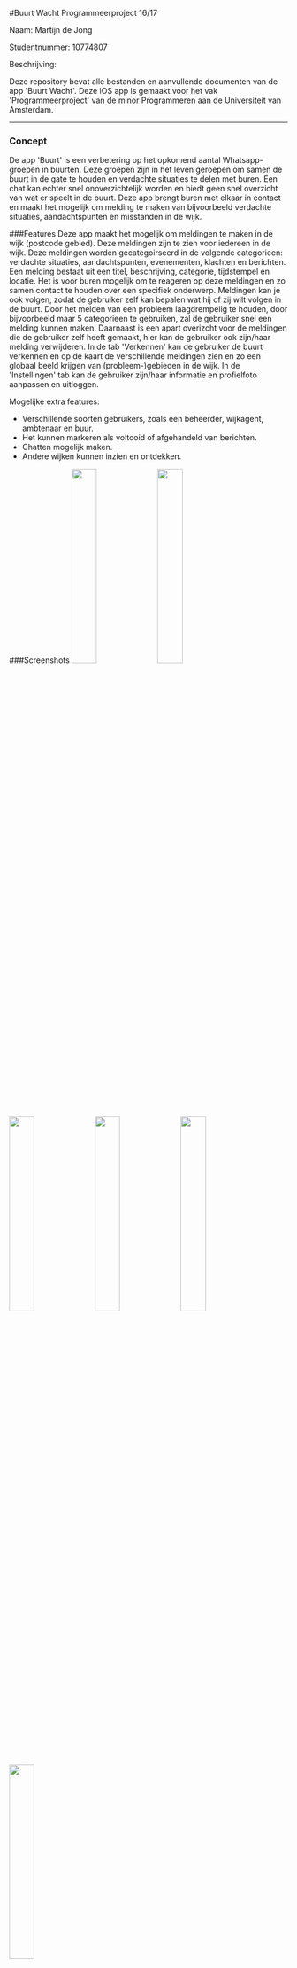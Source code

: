 #Buurt Wacht
Programmeerproject 16/17

Naam: Martijn de Jong

Studentnummer: 10774807

Beschrijving:

Deze repository bevat alle bestanden en aanvullende documenten van de app 'Buurt Wacht'. Deze iOS app is gemaakt voor het vak 'Programmeerproject' van de minor Programmeren aan de Universiteit van Amsterdam.

---
### Concept
De app 'Buurt' is een verbetering op het opkomend aantal Whatsapp-groepen in buurten. Deze groepen zijn in het leven geroepen om samen de buurt in de gate te houden en verdachte situaties te delen met buren. Een chat kan echter snel onoverzichtelijk worden en biedt geen snel overzicht van wat er speelt in de buurt. Deze app brengt buren met elkaar in contact en maakt het mogelijk om melding te maken van bijvoorbeeld verdachte situaties, aandachtspunten en misstanden in de wijk.


###Features
Deze app maakt het mogelijk om meldingen te maken in de wijk (postcode gebied). Deze meldingen zijn te zien voor iedereen in de wijk. Deze meldingen worden gecategoirseerd in de volgende categorieen: verdachte situaties, aandachtspunten, evenementen, klachten en berichten. Een melding bestaat uit een titel, beschrijving, categorie, tijdstempel en locatie. Het is voor buren mogelijk om te reageren op deze meldingen en zo samen contact te houden over een specifiek onderwerp. Meldingen kan je ook volgen, zodat de gebruiker zelf kan bepalen wat hij of zij wilt volgen in de buurt. Door het melden van een probleem laagdrempelig te houden, door bijvoorbeeld maar 5 categorieen te gebruiken, zal de gebruiker snel een melding kunnen maken. Daarnaast is een apart overizcht voor de meldingen die de gebruiker zelf heeft gemaakt, hier kan de gebruiker ook zijn/haar melding verwijderen. In de tab 'Verkennen' kan de gebruiker de buurt verkennen en op de kaart de verschillende meldingen zien en zo een globaal beeld krijgen van (probleem-)gebieden in de wijk. In de 'Instellingen' tab kan de gebruiker zijn/haar informatie en profielfoto aanpassen en uitloggen.

Mogelijke extra features:
- Verschillende soorten gebruikers, zoals een beheerder, wijkagent, ambtenaar en buur.
- Het kunnen markeren als voltooid of afgehandeld van berichten.
- Chatten mogelijk maken.
- Andere wijken kunnen inzien en ontdekken.


###Screenshots
<img src="https://github.com/Martijn66/progproject/blob/master/doc/21.png" width=30%>
<img src="https://github.com/Martijn66/progproject/blob/master/doc/22.png" width=30%>
<img src="https://github.com/Martijn66/progproject/blob/master/doc/23.png" width=30%>
<img src="https://github.com/Martijn66/progproject/blob/master/doc/24.png" width=30%>
<img src="https://github.com/Martijn66/progproject/blob/master/doc/25.png" width=30%>
<img src="https://github.com/Martijn66/progproject/blob/master/doc/26.png" width=30%>


###Copyright
Dit is een publieke repository zodat de begeleiders van het vak Programmeerproject de voortgang van dit project kunnen volgen en beoordelen. Voel je vrij om inspiratie op te doen uit de code. De rechten van het distribueren van de gehele app blijven bij de mij.


###BetterCodeHub
[![BCH compliance](https://bettercodehub.com/edge/badge/Martijn66/progproject)](https://bettercodehub.com)

